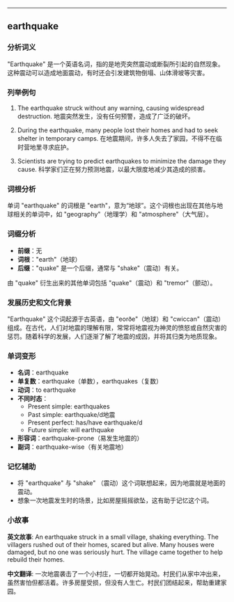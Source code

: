 
---------------
## earthquake
### 分析词义
"Earthquake" 是一个英语名词，指的是地壳突然震动或断裂所引起的自然现象。这种震动可以造成地面震动，有时还会引发建筑物倒塌、山体滑坡等灾害。

### 列举例句
1. The earthquake struck without any warning, causing widespread destruction.
   地震突然发生，没有任何预警，造成了广泛的破坏。

2. During the earthquake, many people lost their homes and had to seek shelter in temporary camps.
   在地震期间，许多人失去了家园，不得不在临时营地里寻求庇护。

3. Scientists are trying to predict earthquakes to minimize the damage they cause.
   科学家们正在努力预测地震，以最大限度地减少其造成的损害。

### 词根分析
单词 "earthquake" 的词根是 "earth"，意为“地球”。这个词根也出现在其他与地球相关的单词中，如 "geography"（地理学）和 "atmosphere"（大气层）。

### 词缀分析
- **前缀**：无
- **词根**："earth"（地球）
- **后缀**："quake" 是一个后缀，通常与 "shake"（震动）有关。

由 "quake" 衍生出来的其他单词包括 "quake"（震动）和 "tremor"（颤动）。

### 发展历史和文化背景
"Earthquake" 这个词起源于古英语，由 "eorðe"（地球）和 "cwiccan"（震动）组成。在古代，人们对地震的理解有限，常常将地震视为神灵的愤怒或自然灾害的惩罚。随着科学的发展，人们逐渐了解了地震的成因，并将其归类为地质现象。

### 单词变形
- **名词**：earthquake
- **单复数**：earthquake（单数），earthquakes（复数）
- **动词**：to earthquake
- **不同时态**：
  - Present simple: earthquakes
  - Past simple: earthquake/d地震
  - Present perfect: has/have earthquake/d
  - Future simple: will earthquake
- **形容词**：earthquake-prone（易发生地震的）
- **副词**：earthquake-wise（有关地震地）

### 记忆辅助
- 将 "earthquake" 与 "shake" （震动）这个词联想起来，因为地震就是地面的震动。
- 想象一次地震发生时的场景，比如房屋摇摇欲坠，这有助于记忆这个词。

### 小故事
**英文故事**:
An earthquake struck in a small village, shaking everything. The villagers rushed out of their homes, scared but alive. Many houses were damaged, but no one was seriously hurt. The village came together to help rebuild their homes.

**中文翻译**:
一次地震袭击了一个小村庄，一切都开始晃动。村民们从家中冲出来，虽然害怕但都活着。许多房屋受损，但没有人生亡。村民们团结起来，帮助重建家园。

